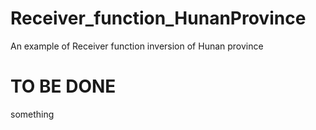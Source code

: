 # Receiver_function_HunanProvince
An example of Receiver function inversion of Hunan province

# TO BE DONE
something
